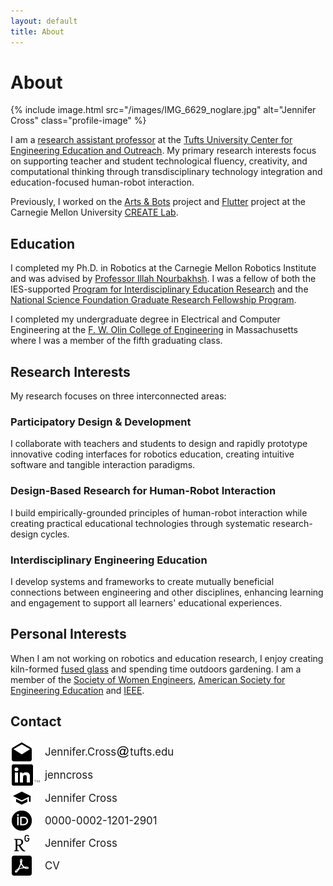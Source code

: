```yaml
---
layout: default
title: About
---
```


# About

{% include image.html src="/images/IMG_6629_noglare.jpg" alt="Jennifer Cross" class="profile-image" %}

I am a [research assistant professor](https://engineering.tufts.edu/people/faculty/jennifer-cross) at the [Tufts University Center for Engineering Education and Outreach](https://ceeo.tufts.edu/). My primary research interests focus on supporting teacher and student technological fluency, creativity, and computational thinking through transdisciplinary technology integration and education-focused human-robot interaction.

Previously, I worked on the [Arts & Bots](http://www.cmucreatelab.org/projects/Arts_&_Bots) project and [Flutter](http://www.cmucreatelab.org/projects/Flutter) project at the Carnegie Mellon University [CREATE Lab](https://cmucreatelab.org/).

## Education

I completed my Ph.D. in Robotics at the Carnegie Mellon Robotics Institute and was advised by [Professor Illah Nourbakhsh](http://www.cs.cmu.edu/~illah/). I was a fellow of both the IES-supported [Program for Interdisciplinary Education Research](http://www.cmu.edu/pier/) and the [National Science Foundation Graduate Research Fellowship Program](https://www.nsfgrfp.org/).

I completed my undergraduate degree in Electrical and Computer Engineering at the [F. W. Olin College of Engineering](http://olin.edu/) in Massachusetts where I was a member of the fifth graduating class.

## Research Interests

My research focuses on three interconnected areas:

### Participatory Design & Development

I collaborate with teachers and students to design and rapidly prototype innovative coding interfaces for robotics education, creating intuitive software and tangible interaction paradigms.

### Design-Based Research for Human-Robot Interaction

I build empirically-grounded principles of human-robot interaction while creating practical educational technologies through systematic research-design cycles.

### Interdisciplinary Engineering Education

I develop systems and frameworks to create mutually beneficial connections between engineering and other disciplines, enhancing learning and engagement to support all learners' educational experiences.

## Personal Interests

When I am not working on robotics and education research, I enjoy creating kiln-formed [fused glass](/activities) and spending time outdoors gardening. I am a member of the [Society of Women Engineers](http://societyofwomenengineers.swe.org/), [American Society for Engineering Education](https://www.asee.org/) and [IEEE](https://www.ieee.org/).

## Contact

<div><img style="vertical-align:middle;margin:2px 21px 2px 2px;" src="/images/icons/drafts-evelope-button.png" alt="Email"><span style="display: inline-block;vertical-align: middle;font-size:larger;"> Jennifer.Cross </span><img style="vertical-align:middle;margin:2px 2px 2px 2px;" src="/images/icons/emailsymbol.png" alt="AT"><span style="display: inline-block;vertical-align: middle;font-size:larger;">  tufts.edu</span></div>

<div><a href="https://www.linkedin.com/in/jenncross"><img style="vertical-align:middle;margin:2px 8px 2px 2px;" src="/images/icons/In-Black-34px-TM.png" alt="LinkedIn"><span style="display:inline-block;vertical-align: middle;font-size:larger;">jenncross</span></a></div>

<div><a href="https://scholar.google.com/citations?user=eu0Cw5QAAAAJ"><img style="vertical-align:middle;margin:2px 21px 2px 2px;" src="/images/icons/gscholar.png" alt="Scholar Icon"><span style="display:inline-block;vertical-align: middle;font-size:larger;">Jennifer Cross</span></a></div>

<div><a href="https://orcid.org/0000-0002-1201-2901"><img style="vertical-align:middle;margin:2px 21px 2px 2px;" src="/images/icons/ID_symbol_B-W_32x32.png" alt="OrcID icon"><span style="display:inline-block;vertical-align: middle;font-size:larger;">0000-0002-1201-2901</span></a></div>

<div><a href="https://www.researchgate.net/profile/Jennifer_Cross9"><img style="vertical-align:middle;margin:2px 21px 2px 2px;" src="/images/icons/rgate.png" alt="RG Icon"><span style="display:inline-block;vertical-align: middle;font-size:larger;">Jennifer Cross</span></a></div>

<div><a href="/docs/CV.pdf"><img style="vertical-align:middle;margin:2px 21px 2px 2px;" src="/images/icons/google-drive-pdf-file.png" alt="PDF Icon"><span style="display:inline-block;vertical-align: middle;font-size:larger;">CV</span></a></div>
